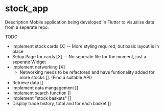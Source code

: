 # stock_app
 Description
 Mobile application being developed in Flutter to visualise data from a seperate repo.
 
 TODO
 - Implement stock cards [X] -- More styling required, but basic layout is in place
 - Setup Page for cards [X] -- No seperate file for the moment, just a seperate Widget
 - Implement networking [X]
     - Networking needs to be refactored and have funtionality added for more stocks []. (Find a suitable API)
 - Retrieve data []
 - Implement data mangagement []
 - Implement search function []
 - Implement "stock baskets" []
 - Display trade history, total and for each basket []

